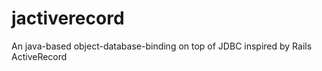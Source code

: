 jactiverecord
=============

An java-based object-database-binding on top of JDBC inspired by Rails ActiveRecord
